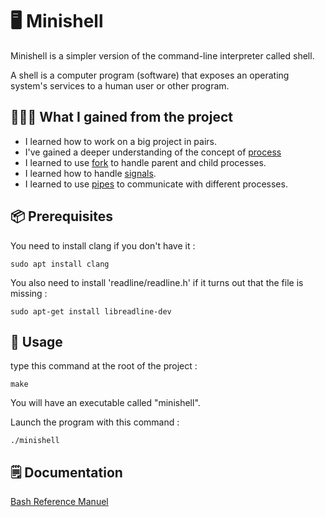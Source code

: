 # 🖥️ Minishell

Minishell is a simpler version of the command-line interpreter called shell.

A shell is a computer program (software) that exposes an operating system's services to a human user or other program.

## 👩🏻‍🏫 What I gained from the project
- I learned how to work on a big project in pairs.
- I've gained a deeper understanding of the concept of [process](https://en.wikipedia.org/wiki/Process_(computing))
- I learned to use [fork](https://www.geeksforgeeks.org/fork-system-call/) to handle parent and child processes.
- I learned how to handle [signals](https://en.wikipedia.org/wiki/Signal_(IPC)).
- I learned to use [pipes](https://www.geeksforgeeks.org/pipe-system-call/) to communicate with different processes.

## 📦 Prerequisites

You need to install clang if you don't have it :
```
sudo apt install clang
```
You also need to install 'readline/readline.h' if it turns out that the file is missing :
```
sudo apt-get install libreadline-dev
```

## 🚀 Usage

type this command at the root of the project :
```
make
```
You will have an executable called "minishell". <br/>

Launch the program with this command :
```
./minishell
```

## 🗒️ Documentation

[Bash Reference Manuel](https://www.gnu.org/savannah-checkouts/gnu/bash/manual/bash.html#Basic-Shell-Features)
